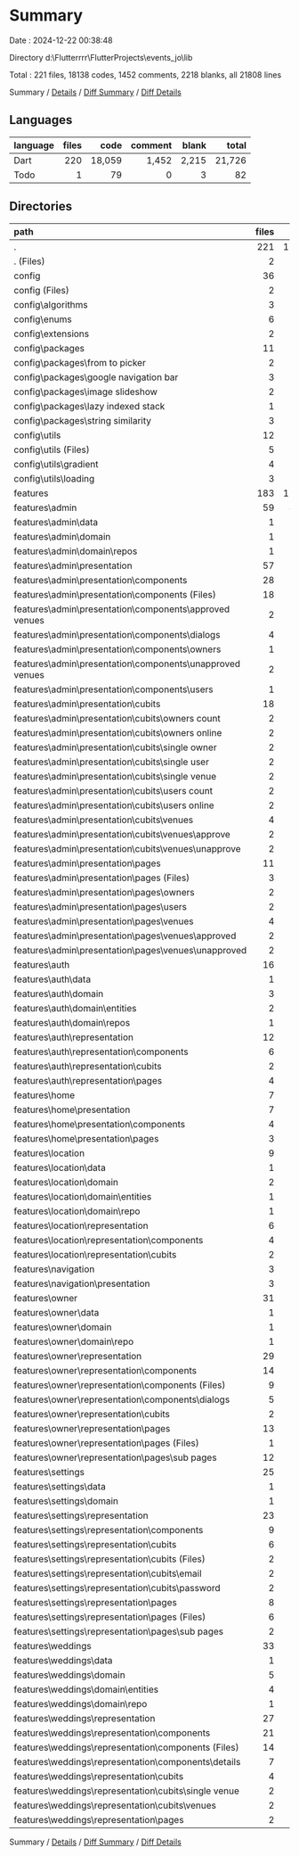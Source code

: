 # Summary

Date : 2024-12-22 00:38:48

Directory d:\\Flutterrrr\\FlutterProjects\\events_jo\\lib

Total : 221 files,  18138 codes, 1452 comments, 2218 blanks, all 21808 lines

Summary / [Details](details.md) / [Diff Summary](diff.md) / [Diff Details](diff-details.md)

## Languages
| language | files | code | comment | blank | total |
| :--- | ---: | ---: | ---: | ---: | ---: |
| Dart | 220 | 18,059 | 1,452 | 2,215 | 21,726 |
| Todo | 1 | 79 | 0 | 3 | 82 |

## Directories
| path | files | code | comment | blank | total |
| :--- | ---: | ---: | ---: | ---: | ---: |
| . | 221 | 18,138 | 1,452 | 2,218 | 21,808 |
| . (Files) | 2 | 94 | 4 | 9 | 107 |
| config | 36 | 2,936 | 261 | 359 | 3,556 |
| config (Files) | 2 | 215 | 52 | 18 | 285 |
| config\\algorithms | 3 | 223 | 38 | 42 | 303 |
| config\\enums | 6 | 89 | 0 | 9 | 98 |
| config\\extensions | 2 | 42 | 5 | 11 | 58 |
| config\\packages | 11 | 1,568 | 140 | 184 | 1,892 |
| config\\packages\\from to picker | 2 | 788 | 77 | 86 | 951 |
| config\\packages\\google navigation bar | 3 | 452 | 0 | 30 | 482 |
| config\\packages\\image slideshow | 2 | 186 | 17 | 32 | 235 |
| config\\packages\\lazy indexed stack | 1 | 58 | 9 | 14 | 81 |
| config\\packages\\string similarity | 3 | 84 | 37 | 22 | 143 |
| config\\utils | 12 | 799 | 26 | 95 | 920 |
| config\\utils (Files) | 5 | 341 | 15 | 48 | 404 |
| config\\utils\\gradient | 4 | 352 | 11 | 38 | 401 |
| config\\utils\\loading | 3 | 106 | 0 | 9 | 115 |
| features | 183 | 15,108 | 1,187 | 1,850 | 18,145 |
| features\\admin | 59 | 4,164 | 342 | 570 | 5,076 |
| features\\admin\\data | 1 | 214 | 37 | 37 | 288 |
| features\\admin\\domain | 1 | 27 | 1 | 20 | 48 |
| features\\admin\\domain\\repos | 1 | 27 | 1 | 20 | 48 |
| features\\admin\\presentation | 57 | 3,923 | 304 | 513 | 4,740 |
| features\\admin\\presentation\\components | 28 | 2,241 | 60 | 169 | 2,470 |
| features\\admin\\presentation\\components (Files) | 18 | 1,171 | 8 | 68 | 1,247 |
| features\\admin\\presentation\\components\\approved venues | 2 | 262 | 17 | 32 | 311 |
| features\\admin\\presentation\\components\\dialogs | 4 | 314 | 2 | 15 | 331 |
| features\\admin\\presentation\\components\\owners | 1 | 94 | 8 | 13 | 115 |
| features\\admin\\presentation\\components\\unapproved venues | 2 | 313 | 18 | 31 | 362 |
| features\\admin\\presentation\\components\\users | 1 | 87 | 7 | 10 | 104 |
| features\\admin\\presentation\\cubits | 18 | 719 | 163 | 214 | 1,096 |
| features\\admin\\presentation\\cubits\\owners count | 2 | 63 | 17 | 22 | 102 |
| features\\admin\\presentation\\cubits\\owners online | 2 | 35 | 9 | 15 | 59 |
| features\\admin\\presentation\\cubits\\single owner | 2 | 45 | 10 | 18 | 73 |
| features\\admin\\presentation\\cubits\\single user | 2 | 45 | 10 | 18 | 73 |
| features\\admin\\presentation\\cubits\\single venue | 2 | 83 | 14 | 22 | 119 |
| features\\admin\\presentation\\cubits\\users count | 2 | 63 | 17 | 22 | 102 |
| features\\admin\\presentation\\cubits\\users online | 2 | 35 | 9 | 15 | 59 |
| features\\admin\\presentation\\cubits\\venues | 4 | 350 | 77 | 82 | 509 |
| features\\admin\\presentation\\cubits\\venues\\approve | 2 | 171 | 35 | 39 | 245 |
| features\\admin\\presentation\\cubits\\venues\\unapprove | 2 | 179 | 42 | 43 | 264 |
| features\\admin\\presentation\\pages | 11 | 963 | 81 | 130 | 1,174 |
| features\\admin\\presentation\\pages (Files) | 3 | 111 | 2 | 21 | 134 |
| features\\admin\\presentation\\pages\\owners | 2 | 178 | 16 | 23 | 217 |
| features\\admin\\presentation\\pages\\users | 2 | 178 | 15 | 23 | 216 |
| features\\admin\\presentation\\pages\\venues | 4 | 496 | 48 | 63 | 607 |
| features\\admin\\presentation\\pages\\venues\\approved | 2 | 233 | 20 | 25 | 278 |
| features\\admin\\presentation\\pages\\venues\\unapproved | 2 | 263 | 28 | 38 | 329 |
| features\\auth | 16 | 1,307 | 128 | 219 | 1,654 |
| features\\auth\\data | 1 | 198 | 47 | 60 | 305 |
| features\\auth\\domain | 3 | 79 | 3 | 21 | 103 |
| features\\auth\\domain\\entities | 2 | 54 | 2 | 11 | 67 |
| features\\auth\\domain\\repos | 1 | 25 | 1 | 10 | 36 |
| features\\auth\\representation | 12 | 1,030 | 78 | 138 | 1,246 |
| features\\auth\\representation\\components | 6 | 449 | 8 | 25 | 482 |
| features\\auth\\representation\\cubits | 2 | 177 | 31 | 43 | 251 |
| features\\auth\\representation\\pages | 4 | 404 | 39 | 70 | 513 |
| features\\home | 7 | 791 | 48 | 90 | 929 |
| features\\home\\presentation | 7 | 791 | 48 | 90 | 929 |
| features\\home\\presentation\\components | 4 | 250 | 1 | 15 | 266 |
| features\\home\\presentation\\pages | 3 | 541 | 47 | 75 | 663 |
| features\\location | 9 | 550 | 59 | 51 | 660 |
| features\\location\\data | 1 | 23 | 3 | 5 | 31 |
| features\\location\\domain | 2 | 32 | 29 | 6 | 67 |
| features\\location\\domain\\entities | 1 | 28 | 29 | 4 | 61 |
| features\\location\\domain\\repo | 1 | 4 | 0 | 2 | 6 |
| features\\location\\representation | 6 | 495 | 27 | 40 | 562 |
| features\\location\\representation\\components | 4 | 355 | 6 | 18 | 379 |
| features\\location\\representation\\cubits | 2 | 140 | 21 | 22 | 183 |
| features\\navigation | 3 | 288 | 16 | 25 | 329 |
| features\\navigation\\presentation | 3 | 288 | 16 | 25 | 329 |
| features\\owner | 31 | 3,137 | 225 | 313 | 3,675 |
| features\\owner\\data | 1 | 134 | 21 | 25 | 180 |
| features\\owner\\domain | 1 | 28 | 1 | 7 | 36 |
| features\\owner\\domain\\repo | 1 | 28 | 1 | 7 | 36 |
| features\\owner\\representation | 29 | 2,975 | 203 | 281 | 3,459 |
| features\\owner\\representation\\components | 14 | 1,147 | 29 | 64 | 1,240 |
| features\\owner\\representation\\components (Files) | 9 | 747 | 17 | 44 | 808 |
| features\\owner\\representation\\components\\dialogs | 5 | 400 | 12 | 20 | 432 |
| features\\owner\\representation\\cubits | 2 | 120 | 20 | 21 | 161 |
| features\\owner\\representation\\pages | 13 | 1,708 | 154 | 196 | 2,058 |
| features\\owner\\representation\\pages (Files) | 1 | 448 | 90 | 62 | 600 |
| features\\owner\\representation\\pages\\sub pages | 12 | 1,260 | 64 | 134 | 1,458 |
| features\\settings | 25 | 1,946 | 168 | 297 | 2,411 |
| features\\settings\\data | 1 | 190 | 48 | 59 | 297 |
| features\\settings\\domain | 1 | 15 | 0 | 7 | 22 |
| features\\settings\\representation | 23 | 1,741 | 120 | 231 | 2,092 |
| features\\settings\\representation\\components | 9 | 420 | 0 | 36 | 456 |
| features\\settings\\representation\\cubits | 6 | 136 | 23 | 51 | 210 |
| features\\settings\\representation\\cubits (Files) | 2 | 69 | 11 | 21 | 101 |
| features\\settings\\representation\\cubits\\email | 2 | 34 | 6 | 15 | 55 |
| features\\settings\\representation\\cubits\\password | 2 | 33 | 6 | 15 | 54 |
| features\\settings\\representation\\pages | 8 | 1,185 | 97 | 144 | 1,426 |
| features\\settings\\representation\\pages (Files) | 6 | 874 | 60 | 96 | 1,030 |
| features\\settings\\representation\\pages\\sub pages | 2 | 311 | 37 | 48 | 396 |
| features\\weddings | 33 | 2,925 | 201 | 285 | 3,411 |
| features\\weddings\\data | 1 | 70 | 13 | 14 | 97 |
| features\\weddings\\domain | 5 | 171 | 11 | 26 | 208 |
| features\\weddings\\domain\\entities | 4 | 159 | 8 | 19 | 186 |
| features\\weddings\\domain\\repo | 1 | 12 | 3 | 7 | 22 |
| features\\weddings\\representation | 27 | 2,684 | 177 | 245 | 3,106 |
| features\\weddings\\representation\\components | 21 | 1,943 | 39 | 98 | 2,080 |
| features\\weddings\\representation\\components (Files) | 14 | 1,133 | 30 | 63 | 1,226 |
| features\\weddings\\representation\\components\\details | 7 | 810 | 9 | 35 | 854 |
| features\\weddings\\representation\\cubits | 4 | 266 | 71 | 85 | 422 |
| features\\weddings\\representation\\cubits\\single venue | 2 | 126 | 25 | 32 | 183 |
| features\\weddings\\representation\\cubits\\venues | 2 | 140 | 46 | 53 | 239 |
| features\\weddings\\representation\\pages | 2 | 475 | 67 | 62 | 604 |

Summary / [Details](details.md) / [Diff Summary](diff.md) / [Diff Details](diff-details.md)